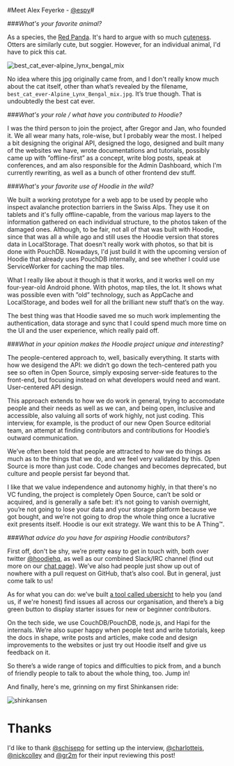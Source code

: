 #Meet Alex Feyerke - [@espy](https://github.com/espy)#


###*What's your favorite animal?*

As a species, the [Red Panda](https://en.wikipedia.org/wiki/Red_panda). It's hard to argue with so much [cuteness](https://www.youtube.com/watch?v=oimTxlCi36E). Otters are similarly cute, but soggier. However, for an individual animal, I'd have to pick this cat. 

![best_cat_ever-alpine_lynx_bengal_mix](https://cloud.githubusercontent.com/assets/391124/11560190/ff514c5a-99be-11e5-975c-32dfb9d95417.jpg)

No idea where this jpg originally came from, and I don't really know much about the cat itself, other than what’s revealed by the filename, `best_cat_ever-Alpine_Lynx_Bengal_mix.jpg`. It’s true though. That is undoubtedly the best cat ever. 

###*What's your role / what have you contributed to Hoodie?*

I was the third person to join the project, after Gregor and Jan, who founded it. We all wear many hats, role-wise, but I probably wear the most. I helped a bit designing the original API, designed the logo, designed and built many of the websites we have, wrote documentations and tutorials, possibly came up with ”offline-first” as a concept, write blog posts, speak at conferences, and am also responsible for the Admin Dashboard, which I'm currently rewriting, as well as a bunch of other frontend dev stuff.

###*What's your favorite use of Hoodie in the wild?*

We built a working prototype for a web app to be used by people who inspect avalanche protection barriers in the Swiss Alps. They use it on tablets and it's fully offline-capable, from the various map layers to the information gathered on each individual structure, to the photos taken of the damaged ones. Although, to be fair, not all of that was built with Hoodie, since that was all a while ago and still uses the Hoodie version that stores data in LocalStorage. That doesn't really work with photos, so that bit is done with PouchDB. Nowadays, I'd just build it with the upcoming version of Hoodie that already uses PouchDB internally, and see whether I could use ServiceWorker for caching the map tiles. 

What I really like about it though is that it works, and it works well on my four-year-old Android phone. With photos, map tiles, the lot. It shows what was possible even with ”old” technology, such as AppCache and LocalStorage, and bodes well for all the brilliant new stuff that’s on the way. 

The best thing was that Hoodie saved me so much work implementing the authentication, data storage and sync that I could spend much more time on the UI and the user experience, which really paid off. 

###*What in your opinion makes the Hoodie project unique and interesting?*

The people-centered approach to, well, basically everything. It starts with how we desigend the API: we didn‘t go down the tech-centered path you see so often in Open Source, simply exposing server-side features to the front-end, but focusing instead on what developers would need and want. User-centered API design. 

This approach extends to how we do work in general, trying to accomodate people and their needs as well as we can, and being open, inclusive and accessible, also valuing all sorts of work highly, not just coding. This interview, for example, is the product of our new Open Source editorial team, an attempt at finding contributors and contributions for Hoodie’s outward communication. 

We’ve often been told that people are attracted to _how_ we do things as much as to the things that we do, and we feel very validated by this. Open Source is more than just code. Code changes and becomes deprecated, but culture and people persist far beyond that. 

I like that we value independence and autonomy highly, in that there's no VC funding, the project is completely Open Source, can’t be sold or acquired, and is generally a safe bet: it’s not going to vanish overnight, you’re not going to lose your data and your storage platform because we got bought, and we’re not going to drop the whole thing once a lucrative exit presents itself. Hoodie is our exit strategy. We want this to be A Thing™.

###*What advice do you have for aspiring Hoodie contributors?*

First off, don't be shy, we’re pretty easy to get in touch with, both over twitter [@hoodiehq](https://twitter.com/hoodiehq), as well as our combined Slack/IRC channel (find out more on our [chat page](http://hood.ie/chat/)). We’ve also had people just show up out of nowhere with a pull request on GitHub, that’s also cool. But in general, just come talk to us! 

As for what you can do: we’ve built [a tool called ubersicht](http://espy.github.io/ubersicht/#hoodiehq) to help you (and us, if we're honest) find issues all across our organisation, and there’s a big green button to display starter issues for new or beginner contributors. 

On the tech side, we use CouchDB/PouchDB, node.js, and Hapi for the internals. We’re also super happy when people test and write tutorials, keep the docs in shape, write posts and articles, make code and design improvements to the websites or just try out Hoodie itself and give us feedback on it. 

So there’s a wide range of topics and difficulties to pick from, and a bunch of friendly people to talk to about the whole thing, too. Jump in!

And finally, here's me, grinning on my first Shinkansen ride:

![shinkansen](https://cloud.githubusercontent.com/assets/391124/11560507/567f3f1c-99c1-11e5-8454-a4a7497c06aa.jpg)

# Thanks

I'd like to thank [@schisepo](https://github.com/schisepo) for setting up the interview, [@charlotteis](https://github.com/charlotteis), [@nickcolley](https://github.com/nickcolley) and [@gr2m](https://github.com/gr2m) for their input reviewing this post!
